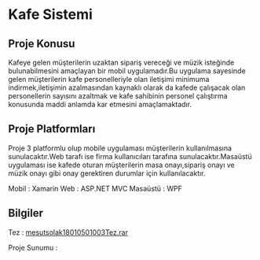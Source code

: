 # Kafe Sistemi

## Proje Konusu

Kafeye gelen müşterilerin uzaktan sipariş vereceği ve müzik isteğinde bulunabilmesini amaçlayan bir mobil uygulamadır.Bu uygulama sayesinde gelen müşterilerin kafe personelleriyle olan iletişimi minimuma indirmek,iletişimin azalmasından kaynaklı olarak da kafede çalışacak olan personellerin sayısını azaltmak ve kafe sahibinin personel çalıştırma konusunda maddi anlamda kar etmesini amaçlamaktadır.

## Proje Platformları

Proje 3 platformlu olup mobile uygulaması müşterilerin kullanılmasına sunulacaktır.Web tarafı ise firma kullanıcıları tarafına sunulacaktır.Masaüstü uygulaması ise kafede oturan müşterilerin masa onayı,sipariş onayı ve müzik onayı gibi onay gerektiren durumlar için kullanılacaktır.

Mobil : Xamarin
Web : ASP.NET MVC
Masaüstü : WPF

## Bilgiler

 Tez : [mesutsolak18010501003Tez.rar](/uploads/98999906a23e8997ff5d9a9f5efee72b/mesutsolak18010501003Tez.rar)

 Proje Sunumu : [](https://dosya.co/qdzqikppf9sa/Sunum.rar.html) 